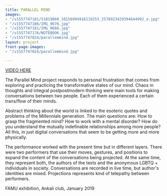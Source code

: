 ```yaml
---
title: PARALLEL MIND
images:
- "/v1557747181/51019860_10156994916119253_2578923429394644992_o.jpg"
- "/v1557747186/IMG_9676.jpg"
- "/v1557747181/IMG_9666.jpg"
- "/v1557747176/NOTEBOOK.jpg"
- "/v1557747824/parallemmind.jpg"
layout: project
front-page-images:
- "/v1557747824/parallemmind.jpg"

---
```

[VIDEO HERE](https://youtu.be/iGKjdUZQ_sY)

The Parallel Mind project responds to personal frustration that comes from exploring and practicing the transformative states of our mind. Chaos in thoughts and integral postpostmodern thinking were main tools for making conversations between two people. Each of them experienced a certain trans/flow of their minds.

Abstract thinking about the world is linked to the esoteric quotes and problems of the Millennials generation. The main questions are: How to grasp the fragmented mind? How to work with a mental disorder? How do you understand the mutually indefinable relationships among more people? All this, in just digital conversations that seem to be getting more and more physically.

The performance worked with the present time but in different layers. There were two performers that use their moves, gestures, and positions to expand the content of the conversations being projected. At the same time, they represent both, the authors of the texts and the anonymous LGBTQ + individuals in society. Conversations are recorded in live time, but author's identities are mixed. Projections represents kind of telepathy between performers.

FAMU exhibition, Ankali club, January 2019